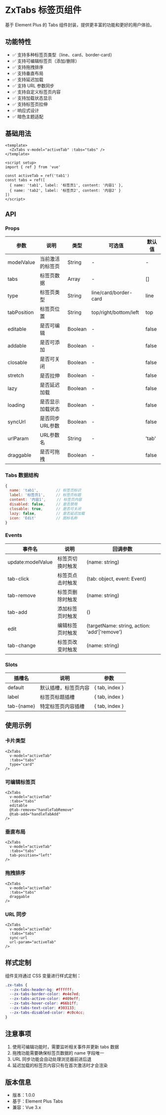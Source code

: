 # ZxTabs 标签页组件

基于 Element Plus 的 Tabs 组件封装，提供更丰富的功能和更好的用户体验。

## 功能特性

- ✅ 支持多种标签页类型（line、card、border-card）
- ✅ 支持可编辑标签页（添加/删除）
- ✅ 支持拖拽排序
- ✅ 支持垂直布局
- ✅ 支持延迟加载
- ✅ 支持 URL 参数同步
- ✅ 支持自定义标签页内容
- ✅ 支持加载状态显示
- ✅ 支持标签页拉伸
- ✅ 响应式设计
- ✅ 暗色主题适配

## 基础用法

```vue
<template>
  <ZxTabs v-model="activeTab" :tabs="tabs" />
</template>

<script setup>
import { ref } from 'vue'

const activeTab = ref('tab1')
const tabs = ref([
  { name: 'tab1', label: '标签页1', content: '内容1' },
  { name: 'tab2', label: '标签页2', content: '内容2' }
])
</script>
```

## API

### Props

| 参数 | 说明 | 类型 | 可选值 | 默认值 |
|------|------|------|--------|--------|
| modelValue | 当前激活的标签页 | String | - | - |
| tabs | 标签页数据 | Array | - | [] |
| type | 标签页类型 | String | line/card/border-card | line |
| tabPosition | 标签页位置 | String | top/right/bottom/left | top |
| editable | 是否可编辑 | Boolean | - | false |
| addable | 是否可添加 | Boolean | - | false |
| closable | 是否可关闭 | Boolean | - | false |
| stretch | 是否拉伸 | Boolean | - | false |
| lazy | 是否延迟加载 | Boolean | - | false |
| loading | 是否显示加载状态 | Boolean | - | false |
| syncUrl | 是否同步URL参数 | Boolean | - | false |
| urlParam | URL参数名 | String | - | 'tab' |
| draggable | 是否可拖拽 | Boolean | - | false |

### Tabs 数据结构

```javascript
{
  name: 'tab1',        // 标签页标识
  label: '标签页1',     // 标签页标题
  content: '内容1',     // 标签页内容
  disabled: false,     // 是否禁用
  closable: true,      // 是否可关闭
  lazy: false,         // 是否延迟加载
  icon: 'Edit'         // 图标名称
}
```

### Events

| 事件名 | 说明 | 回调参数 |
|--------|------|----------|
| update:modelValue | 标签页切换时触发 | (name: string) |
| tab-click | 标签页点击时触发 | (tab: object, event: Event) |
| tab-remove | 标签页删除时触发 | (name: string) |
| tab-add | 添加标签页时触发 | () |
| edit | 编辑标签页时触发 | (targetName: string, action: 'add'\|'remove') |
| tab-change | 标签页改变时触发 | (name: string) |

### Slots

| 插槽名 | 说明 | 参数 |
|--------|------|------|
| default | 默认插槽，标签页内容 | { tab, index } |
| label | 标签页标题插槽 | { tab, index } |
| tab-{name} | 特定标签页内容插槽 | { tab, index } |

## 使用示例

### 卡片类型

```vue
<ZxTabs 
  v-model="activeTab" 
  :tabs="tabs" 
  type="card"
/>
```

### 可编辑标签页

```vue
<ZxTabs 
  v-model="activeTab" 
  :tabs="tabs" 
  editable
  @tab-remove="handleTabRemove"
  @tab-add="handleTabAdd"
/>
```

### 垂直布局

```vue
<ZxTabs 
  v-model="activeTab" 
  :tabs="tabs" 
  tab-position="left"
/>
```

### 拖拽排序

```vue
<ZxTabs 
  v-model="activeTab" 
  :tabs="tabs" 
  draggable
/>
```

### URL 同步

```vue
<ZxTabs 
  v-model="activeTab" 
  :tabs="tabs" 
  sync-url
  url-param="activeTab"
/>
```

## 样式定制

组件支持通过 CSS 变量进行样式定制：

```css
.zx-tabs {
  --zx-tabs-header-bg: #ffffff;
  --zx-tabs-border-color: #e4e7ed;
  --zx-tabs-active-color: #409eff;
  --zx-tabs-hover-color: #66b1ff;
  --zx-tabs-text-color: #303133;
  --zx-tabs-disabled-color: #c0c4cc;
}
```

## 注意事项

1. 使用可编辑功能时，需要监听相关事件并更新 tabs 数据
2. 拖拽功能需要确保标签页数据的 name 字段唯一
3. URL 同步功能会自动处理浏览器前进后退
4. 延迟加载的标签页内容只有在首次激活时才会渲染

## 版本信息

- 版本：1.0.0
- 基于：Element Plus Tabs
- 兼容：Vue 3.x